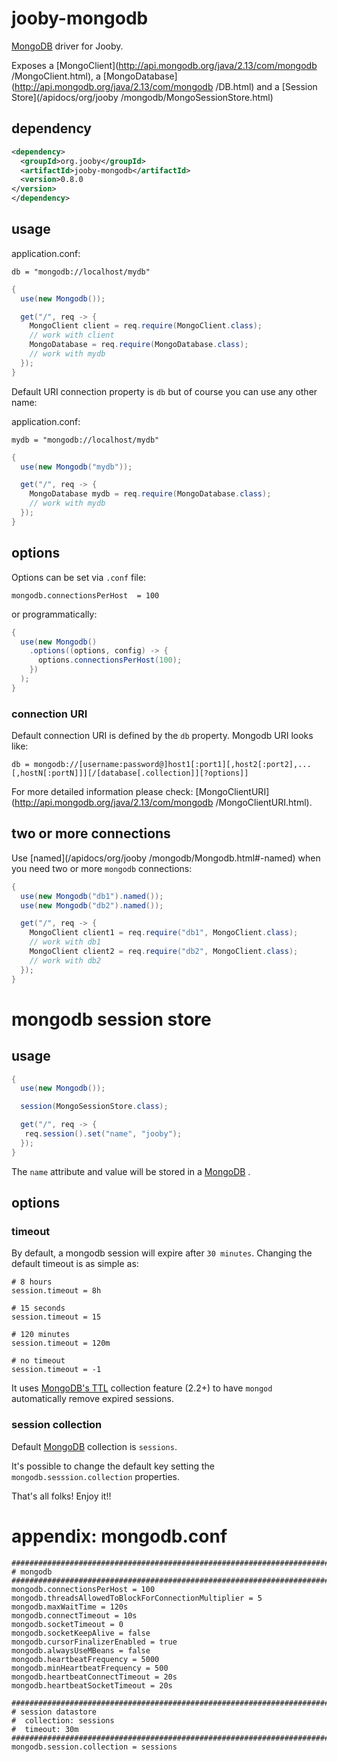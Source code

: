 # jooby-mongodb

[MongoDB](http://mongodb.github.io/mongo-java-driver/)
 driver for Jooby.

Exposes a [MongoClient](http://api.mongodb.org/java/2.13/com/mongodb
/MongoClient.html), a [MongoDatabase](http://api.mongodb.org/java/2.13/com/mongodb
/DB.html) and a [Session Store](/apidocs/org/jooby
/mongodb/MongoSessionStore.html)

## dependency

```xml
<dependency>
  <groupId>org.jooby</groupId>
  <artifactId>jooby-mongodb</artifactId>
  <version>0.8.0
</version>
</dependency>
```

## usage

application.conf:

```properties
db = "mongodb://localhost/mydb"
```

```java
{
  use(new Mongodb());

  get("/", req -> {
    MongoClient client = req.require(MongoClient.class);
    // work with client
    MongoDatabase = req.require(MongoDatabase.class);
    // work with mydb
  });
}
```

Default URI connection property is ```db``` but of course you can use any other name:

application.conf:

```properties
mydb = "mongodb://localhost/mydb"
```

```java
{
  use(new Mongodb("mydb"));

  get("/", req -> {
    MongoDatabase mydb = req.require(MongoDatabase.class);
    // work with mydb
  });
}
```

## options

Options can be set via ```.conf``` file:

```properties
mongodb.connectionsPerHost  = 100
```

or programmatically:

```java
{
  use(new Mongodb()
    .options((options, config) -> {
      options.connectionsPerHost(100);
    })
  );
}
```
### connection URI

Default connection URI is defined by the ```db``` property. Mongodb URI looks like:

```properties
db = mongodb://[username:password@]host1[:port1][,host2[:port2],...[,hostN[:portN]]][/[database[.collection]][?options]]
```

For more detailed information please check: [MongoClientURI](http://api.mongodb.org/java/2.13/com/mongodb
/MongoClientURI.html).

## two or more connections

Use [named](/apidocs/org/jooby
/mongodb/Mongodb.html#-named) when you need two or more ```mongodb``` connections:

```java
{
  use(new Mongodb("db1").named());
  use(new Mongodb("db2").named());

  get("/", req -> {
    MongoClient client1 = req.require("db1", MongoClient.class);
    // work with db1
    MongoClient client2 = req.require("db2", MongoClient.class);
    // work with db2
  });
}
```

# mongodb session store

## usage

```java
{
  use(new Mongodb());

  session(MongoSessionStore.class);

  get("/", req -> {
   req.session().set("name", "jooby");
  });
}
```

The ```name``` attribute and value will be stored in a [MongoDB](http://mongodb.github.io/mongo-java-driver/)
.

## options

### timeout

By default, a mongodb session will expire after ```30 minutes```. Changing the default timeout is as simple as:

```properties
# 8 hours
session.timeout = 8h

# 15 seconds
session.timeout = 15

# 120 minutes
session.timeout = 120m

# no timeout
session.timeout = -1
```

It uses [MongoDB's TTL](docs.mongodb.org/manual/core/index-ttl) collection feature (2.2+) to have ```mongod``` automatically remove expired sessions.

### session collection

Default [MongoDB](http://mongodb.github.io/mongo-java-driver/)
 collection is ```sessions```.

It's possible to change the default key setting the ```mongodb.sesssion.collection``` properties.


That's all folks! Enjoy it!!


# appendix: mongodb.conf

```properties
###################################################################################################
# mongodb
###################################################################################################
mongodb.connectionsPerHost = 100
mongodb.threadsAllowedToBlockForConnectionMultiplier = 5
mongodb.maxWaitTime = 120s
mongodb.connectTimeout = 10s
mongodb.socketTimeout = 0
mongodb.socketKeepAlive = false
mongodb.cursorFinalizerEnabled = true
mongodb.alwaysUseMBeans = false
mongodb.heartbeatFrequency = 5000
mongodb.minHeartbeatFrequency = 500
mongodb.heartbeatConnectTimeout = 20s
mongodb.heartbeatSocketTimeout = 20s

###################################################################################################
# session datastore
#  collection: sessions
#  timeout: 30m
###################################################################################################
mongodb.session.collection = sessions

```
